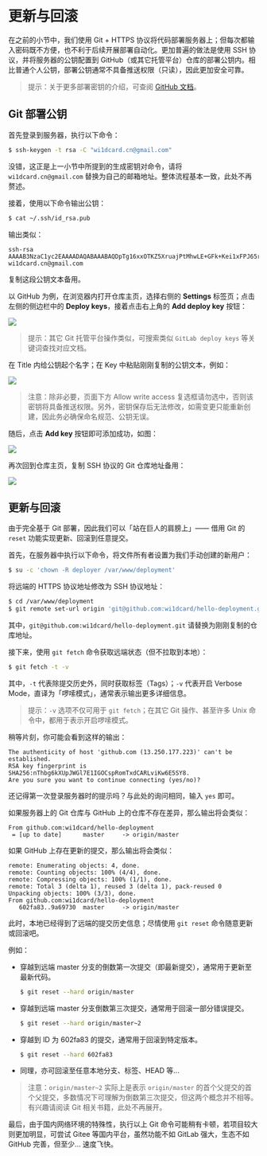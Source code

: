 # 更新与回滚

在之前的小节中，我们使用 Git + HTTPS 协议将代码部署服务器上；但每次都输入密码既不方便，也不利于后续开展部署自动化。更加普遍的做法是使用 SSH 协议，并将服务器的公钥配置到 GitHub（或其它托管平台）仓库的部署公钥内。相比普通个人公钥，部署公钥通常不具备推送权限（只读），因此更加安全可靠。

> 提示：关于更多部署密钥的介绍，可查阅 [GitHub 文档](https://developer.github.com/v3/guides/managing-deploy-keys/#deploy-keys)。

## Git 部署公钥

首先登录到服务器，执行以下命令：

```bash
$ ssh-keygen -t rsa -C "wi1dcard.cn@gmail.com"
```

没错，这正是上一小节中所提到的生成密钥对命令，请将 `wi1dcard.cn@gmail.com` 替换为自己的邮箱地址。整体流程基本一致，此处不再赘述。

接着，使用以下命令输出公钥：

```bash
$ cat ~/.ssh/id_rsa.pub
```

输出类似：

```
ssh-rsa AAAAB3NzaC1yc2EAAAADAQABAAABAQDpTg16xxOTKZ5XruajPtMhwLE+GFk+Kei1xFPJ65rRItXWgDxUEYE4WM81BnVhryjyJ2YtnvaYhqnxnBIqTuRxjg33dLLShizcx9UNhpZyiA6cHchqEyzWPvkpQzTOh7h4cP730XB2hKUkxkYwt0kjhHbsqRu+FAq81k/YTqDF2V+wuxQaIijO7sf4kPrazH7VJQuOvvMkcUKHzGGse/0V65nNzGi5R7BkIH5FANz9aYrL4tU0wtdHUDLnQ9Q9/nWYYFFl7NdC2oUrtNGKTb0gWe/rv1spSx8072kehKJtD2DJghP23yuBDUgxQL2F9aTDlac45MzJ3aueImPOxGYF wi1dcard.cn@gmail.com
```

复制这段公钥文本备用。

以 GitHub 为例，在浏览器内打开仓库主页，选择右侧的 **Settings** 标签页；点击左侧的侧边栏中的 **Deploy keys**，接着点击右上角的 **Add deploy key** 按钮：

![](https://github.com/wi1dcard/laravel-deployment/raw/master/src/images/3ee09a6dfd0a40a119168af4934ec617.png)

> 提示：其它 Git 托管平台操作类似，可搜索类似 `GitLab deploy keys` 等关键词查找对应文档。

在 Title 内给公钥起个名字；在 Key 中粘贴刚刚复制的公钥文本，例如：

![](https://github.com/wi1dcard/laravel-deployment/raw/master/src/images/31328118dd59ad39fb13c3046a306b6e.png)

> 注意：除非必要，页面下方 Allow write access 复选框请勿选中，否则该密钥将具备推送权限。另外，密钥保存后无法修改，如需变更只能重新创建，因此务必确保命名规范、公钥无误。

随后，点击 **Add key** 按钮即可添加成功，如图：

![](https://github.com/wi1dcard/laravel-deployment/raw/master/src/images/bd9fa34c240e93c8f37991185f27cc76.png)

再次回到仓库主页，复制 SSH 协议的 Git 仓库地址备用：

![](https://github.com/wi1dcard/laravel-deployment/raw/master/src/images/42de43481c7d9b113c3780360d69ea0d.png)

## 更新与回滚

由于完全基于 Git 部署，因此我们可以「站在巨人的肩膀上」—— 借用 Git 的 `reset` 功能实现更新、回滚到任意提交。

首先，在服务器中执行以下命令，将文件所有者设置为我们手动创建的新用户：

```bash
$ su -c 'chown -R deployer /var/www/deployment'
```

将远端的 HTTPS 协议地址修改为 SSH 协议地址：

```bash
$ cd /var/www/deployment
$ git remote set-url origin 'git@github.com:wi1dcard/hello-deployment.git'
```

其中，`git@github.com:wi1dcard/hello-deployment.git` 请替换为刚刚复制的仓库地址。

接下来，使用 `git fetch` 命令获取远端状态（但不拉取到本地）：

```bash
$ git fetch -t -v
```

其中，`-t` 代表除提交历史外，同时获取标签（Tags）；`-v` 代表开启 Verbose Mode，直译为「啰嗦模式」，通常表示输出更多详细信息。

> 提示：`-v` 选项不仅可用于 `git fetch`；在其它 Git 操作、甚至许多 Unix 命令中，都用于表示开启啰嗦模式。

稍等片刻，你可能会看到这样的输出：

```
The authenticity of host 'github.com (13.250.177.223)' can't be established.
RSA key fingerprint is SHA256:nThbg6kXUpJWGl7E1IGOCspRomTxdCARLviKw6E5SY8.
Are you sure you want to continue connecting (yes/no)?
```

还记得第一次登录服务器时的提示吗？与此处的询问相同，输入 `yes` 即可。

如果服务器上的 Git 仓库与 GitHub 上的仓库不存在差异，那么输出将会类似：

```
From github.com:wi1dcard/hello-deployment
 = [up to date]      master     -> origin/master
```

如果 GitHub 上存在更新的提交，那么输出将会类似：

```
remote: Enumerating objects: 4, done.
remote: Counting objects: 100% (4/4), done.
remote: Compressing objects: 100% (1/1), done.
remote: Total 3 (delta 1), reused 3 (delta 1), pack-reused 0
Unpacking objects: 100% (3/3), done.
From github.com:wi1dcard/hello-deployment
   602fa83..9a69730  master     -> origin/master
```

此时，本地已经得到了远端的提交历史信息；尽情使用 `git reset` 命令随意更新或回滚吧。

例如：

- 穿越到远端 master 分支的倒数第一次提交（即最新提交），通常用于更新至最新代码。

    ```bash
    $ git reset --hard origin/master
    ```

- 穿越到远端 master 分支倒数第三次提交，通常用于回滚一部分错误提交。

    ```bash
    $ git reset --hard origin/master~2
    ```

- 穿越到 ID 为 602fa83 的提交，通常用于回滚到特定版本。

    ```bash
    $ git reset --hard 602fa83
    ```

- 同理，亦可回滚至任意本地分支、标签、HEAD 等...

> 注意：`origin/master~2` 实际上是表示 `origin/master` 的首个父提交的首个父提交，多数情况下可理解为倒数第三次提交，但这两个概念并不相等。有兴趣请阅读 Git 相关书籍，此处不再展开。

最后，由于国内网络环境的特殊性，执行以上 Git 命令可能稍有卡顿，若项目较大则更加明显，可尝试 Gitee 等国内平台，虽然功能不如 GitLab 强大，生态不如 GitHub 完善，但至少... 速度飞快。
